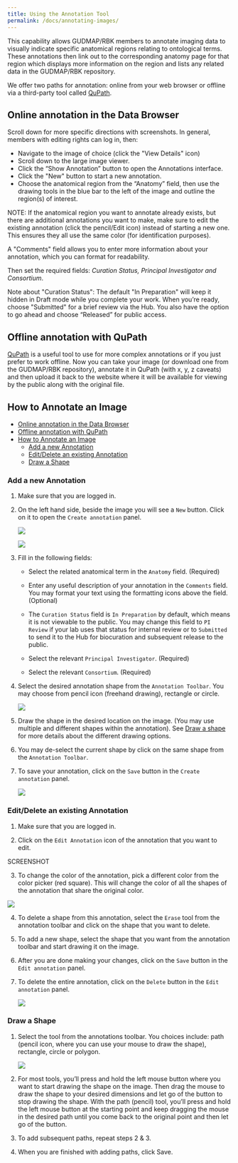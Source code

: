```yaml
---
title: Using the Annotation Tool
permalink: /docs/annotating-images/
---
```


This capability allows GUDMAP/RBK members to annotate imaging data to visually indicate specific anatomical regions relating to ontological terms. These annotations then link out to the corresponding anatomy page for that region which displays more information on the region and lists any related data in the GUDMAP/RBK repository.

We offer two paths for annotation: online from your web browser or offline via a third-party tool called [QuPath](https://qupath.github.io/).

## Online annotation in the Data Browser

Scroll down for more specific directions with screenshots. In general, members with editing rights can log in, then:
* Navigate to the image of choice (click the "View Details" icon)
* Scroll down to the large image viewer.
* Click the “Show Annotation” button to open the Annotations interface. 
* Click the "New" button to start a new annotation. 
* Choose the anatomical region from the “Anatomy” field, then use the drawing tools in the blue bar to the left of the image and outline the region(s) of interest. 

NOTE: If the anatomical region you want to annotate already exists, but there are additional annotations you want to make, make sure to edit the existing annotation (click the pencil/Edit icon) instead of starting a new one. This ensures they all use the same color (for identification purposes). 

A "Comments" field allows you to enter more information about your annotation, which you can format for readability.

Then set the required fields: *Curation Status, Principal Investigator and Consortium*.

Note about "Curation Status": The default "In Preparation" will keep it hidden in Draft mode while you complete your work. When you’re ready, choose "Submitted" for a brief review via the Hub. You also have the option to go ahead and choose “Released” for public access.

## Offline annotation with QuPath

 [QuPath](https://qupath.github.io/) is a useful tool to use for more complex annotations or if you just prefer to work offline. Now you can take your image (or download one from the GUDMAP/RBK repository), annotate it in QuPath (with x, y, z caveats) and then upload it back to the website where it will be available for viewing by the public along with the original file.

## How to Annotate an Image

- [Online annotation in the Data Browser](#online-annotation-in-the-data-browser)
- [Offline annotation with QuPath](#offline-annotation-with-qupath)
- [How to Annotate an Image](#how-to-annotate-an-image)
  - [Add a new Annotation](#add-a-new-annotation)
  - [Edit/Delete an existing Annotation](#editdelete-an-existing-annotation)
  - [Draw a Shape](#draw-a-shape)

### Add a new Annotation

1. Make sure that you are logged in.

2. On the left hand side, beside the image you will see a `New` button. Click on it to open the `Create annotation` panel.

	![](https://github.com/informatics-isi-edu/gudmap-rbk/blob/master/wiki_images/annotation_tools/NewButton.png)

	![](https://github.com/informatics-isi-edu/gudmap-rbk/blob/master/wiki_images/annotation_tools/CreateAnnotationPanel.png)

3. Fill in the following fields:

	- Select the related anatomical term in the `Anatomy` field. (Required)

	- Enter any useful description of your annotation in the `Comments` field. You may format your text using the formatting icons above the field. (Optional)

	- The `Curation Status` field is `In Preparation` by default, which means it is not viewable to the public. You may change this field to `PI Review` if your lab uses that status for internal review or to `Submitted` to send it to the Hub for biocuration and subsequent release to the public.

	- Select the relevant `Principal Investigator`. (Required)

	- Select the relevant `Consortium`. (Required)

5. Select the desired annotation shape from the `Annotation Toolbar`. You may choose from pencil icon (freehand drawing), rectangle or circle.

	![](https://github.com/informatics-isi-edu/gudmap-rbk/blob/master/wiki_images/annotation_tools/AnnotationToolbar.png)

6. Draw the shape in the desired location on the image. (You may use multiple and different shapes within the annotation). See [Draw a shape](#draw-a-shape) for more details about the different drawing options.

7. You may de-select the current shape by click on the same shape from the `Annotation Toolbar`.

8. To save your annotation, click on the `Save` button in the `Create annotation` panel.

	![](https://github.com/informatics-isi-edu/gudmap-rbk/blob/master/wiki_images/annotation_tools/SaveButton.png)

### Edit/Delete an existing Annotation

1. Make sure that you are logged in.

2. Click on the `Edit Annotation` icon of the annotation that you want to edit.

SCREENSHOT

3. To change the color of the annotation, pick a different color from the color picker (red square). This will change the color of all the shapes of the annotation that share the original color.

![](https://github.com/informatics-isi-edu/gudmap-rbk/blob/master/wiki_images/annotation_tools/ColorPicker.png)

4. To delete a shape from this annotation, select the `Erase` tool from the annotation toolbar and click on the shape that you want to delete.

5. To add a new shape, select the shape that you want from the annotation toolbar and start drawing it on the image.

6. After you are done making your changes, click on the `Save` button in the `Edit annotation` panel.

7. To delete the entire annotation, click on the `Delete` button in the `Edit annotation` panel.

	![](https://github.com/informatics-isi-edu/gudmap-rbk/blob/master/wiki_images/annotation_tools/DeleteButton.png)

### Draw a Shape

1. Select the tool from the annotations toolbar. You choices include: path (pencil icon, where you can use your mouse to draw the shape), rectangle, circle or polygon.

	![](https://github.com/informatics-isi-edu/gudmap-rbk/blob/master/wiki_images/annotation_tools/Path.png)

2. For most tools, you’ll press and hold the left mouse button where you want to start drawing the shape on the image. Then drag the mouse to draw the shape to your desired dimensions and let go of the button to stop drawing the shape. With the path (pencil) tool, you’ll press and hold the left mouse button at the starting point and keep dragging the mouse in the desired path until you come back to the original point and then let go of the button.

3. To add subsequent paths, repeat steps 2 & 3.

4. When you are finished with adding paths, click Save.

